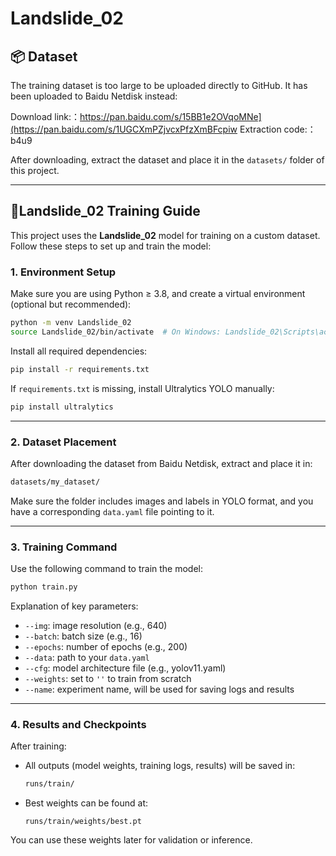 # Landslide_02
## 📦 Dataset

The training dataset is too large to be uploaded directly to GitHub. It has been uploaded to Baidu Netdisk instead:

Download link:：https://pan.baidu.com/s/15BB1e2OVqoMNe](https://pan.baidu.com/s/1UGCXmPZjvcxPfzXmBFcpiw
Extraction code:：b4u9

After downloading, extract the dataset and place it in the `datasets/` folder of this project.

---

## 🧠Landslide_02 Training Guide

This project uses the **Landslide_02** model for training on a custom dataset. Follow these steps to set up and train the model:

### 1. Environment Setup

Make sure you are using Python ≥ 3.8, and create a virtual environment (optional but recommended):

```bash
python -m venv Landslide_02
source Landslide_02/bin/activate  # On Windows: Landslide_02\Scripts\activate
```

Install all required dependencies:

```bash
pip install -r requirements.txt
```

If `requirements.txt` is missing, install Ultralytics YOLO manually:

```bash
pip install ultralytics
```

---

### 2. Dataset Placement

After downloading the dataset from Baidu Netdisk, extract and place it in:

```bash
datasets/my_dataset/
```

Make sure the folder includes images and labels in YOLO format, and you have a corresponding `data.yaml` file pointing to it.

---

### 3. Training Command

Use the following command to train the model:

```bash
python train.py 
```

Explanation of key parameters:

- `--img`: image resolution (e.g., 640)
- `--batch`: batch size (e.g., 16)
- `--epochs`: number of epochs (e.g., 200)
- `--data`: path to your `data.yaml`
- `--cfg`: model architecture file (e.g., yolov11.yaml)
- `--weights`: set to `''` to train from scratch
- `--name`: experiment name, will be used for saving logs and results

---

### 4. Results and Checkpoints

After training:

- All outputs (model weights, training logs, results) will be saved in:
  ```bash
  runs/train/
  ```
- Best weights can be found at:
  ```
  runs/train/weights/best.pt
  ```

You can use these weights later for validation or inference.

